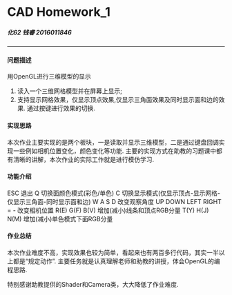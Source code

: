 # CAD Homework_1
##### 化62 钱睿 2016011846
---

#### 问题描述
用OpenGL进行三维模型的显示
1. 读入一个三维网格模型并在屏幕上显示;
2. 支持显示网格效果，仅显示顶点效果,仅显示三角面效果及同时显示面和边的效果. 通过按键进行效果的切换.

#### 实现思路
本次作业主要实现的是两个板块，一是读取并显示三维模型，二是通过键盘回调实现一些例如相机位置变化，颜色变化等功能. 主要的实现方式在助教的习题课中都有清晰的讲解，本次作业的实际工作就是进行模仿学习.

#### 功能介绍
ESC 退出
Q 切换面颜色模式(彩色/单色)
C 切换显示模式(仅显示顶点-显示网格-仅显示三角面-同时显示面和边)
W A S D 改变观察角度
UP DOWN LEFT RIGHT = - 改变相机位置
R(E) G(F) B(V) 增加(减小)线条和顶点RGB分量
T(Y) H(J) N(M) 增加(减小)单色模式下面RGB分量

#### 作业总结
本次作业难度不高，实现效果也较为简单，看起来也有两百多行代码，其实一半以上都是“规定动作”. 主要任务就是认真理解老师和助教的讲授，体会OpenGL的编程思路.

特别感谢助教提供的Shader和Camera类，大大降低了作业难度.
